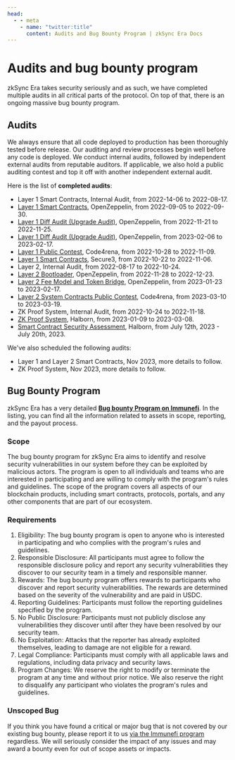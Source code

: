 ```yaml
---
head:
  - - meta
    - name: "twitter:title"
      content: Audits and Bug Bounty Program | zkSync Era Docs
---
```


# Audits and bug bounty program

zkSync Era takes security seriously and as such, we have completed multiple audits in all critical parts of the protocol. On top of that, there is an ongoing massive bug bounty program.

## Audits

We always ensure that all code deployed to production has been thoroughly tested before release. Our auditing and review processes begin well before any code is deployed. We conduct internal audits, followed by independent external audits from reputable auditors. If applicable, we also hold a public auditing contest and top it off with another independent external audit.

Here is the list of **completed audits**:

- Layer 1 Smart Contracts, Internal Audit, from 2022-14-06 to 2022-08-17.
- [Layer 1 Smart Contracts](https://blog.openzeppelin.com/zksync-layer-1-audit/), OpenZeppelin, from 2022-09-05 to 2022-09-30.
- [Layer 1 Diff Audit (Upgrade Audit)](https://blog.openzeppelin.com/zksync-layer-1-diff-audit/), OpenZeppelin, from 2022-11-21 to 2022-11-25.
- [Layer 1 Diff Audit (Upgrade Audit)](https://blog.openzeppelin.com/zksync-l1-diff-audit-february-2023/), OpenZeppelin, from 2023-02-06 to 2023-02-17.
- [Layer 1 Public Contest](https://code4rena.com/reports/2022-10-zksync/), Code4rena, from 2022-10-28 to 2022-11-09.
- [Layer 1 Smart Contracts](https://github.com/Secure3Audit/Secure3Academy/blob/main/audit_reports/zkSync/zkSync_L1_final_Secure3_Audit_Report.pdf), Secure3, from 2022-10-22 to 2022-11-06.
- Layer 2, Internal Audit, from 2022-08-17 to 2022-10-24.
- [Layer 2 Bootloader](https://blog.openzeppelin.com/zksync-bootloader-audit-report/), OpenZeppelin, from 2022-11-28 to 2022-12-23.
- [Layer 2 Fee Model and Token Bridge](https://blog.openzeppelin.com/zksync-fee-model-and-token-bridge-audit/), OpenZeppelin, from 2023-01-23 to 2023-02-17.
- [Layer 2 System Contracts Public Contest](https://code4rena.com/contests/2023-03-zksync-era-system-contracts-contest), Code4rena, from 2023-03-10 to 2023-03-19.
- ZK Proof System, Internal Audit, from 2022-10-24 to 2022-11-18.
- [ZK Proof System](https://github.com/HalbornSecurity/PublicReports/blob/master/ZK%20Audits/MatterLabs_zkSync_Era_Circuits_Zero_Knowledge_Security_Audit_Report_Halborn_Final..pdf), Halborn, from 2023-01-09 to 2023-03-08.
- [Smart Contract Security Assessment](https://github.com/HalbornSecurity/PublicReports/blob/master/Solidity%20Smart%20Contract%20Audits/MatterLabs_Verifier_Smart_Contract_Security_Assessment_Report_Halborn_Final.pdf), Halborn, from July 12th, 2023 - July 20th, 2023.

We've also scheduled the following audits:

- Layer 1 and Layer 2 Smart Contracts, Nov 2023, more details to follow.
- ZK Proof System, Nov 2023, more details to follow.

## Bug Bounty Program

zkSync Era has a very detailed **[Bug bounty Program on Immunefi](https://immunefi.com/bounty/zksyncera/)**. In the listing, you can find all the information related to assets in scope, reporting, and the payout process.

### Scope

The bug bounty program for zkSync Era aims to identify and resolve security vulnerabilities in our system before they can be exploited by malicious actors. The program is open to all individuals and teams who are interested in participating and are willing to comply with the program's rules and guidelines. The scope of the program covers all aspects of our blockchain products, including smart contracts, protocols, portals, and any other components that are part of our ecosystem.

### Requirements

1. Eligibility: The bug bounty program is open to anyone who is interested in participating and who complies with the program's rules and guidelines.
2. Responsible Disclosure: All participants must agree to follow the responsible disclosure policy and report any security vulnerabilities they discover to our security team in a timely and responsible manner.
3. Rewards: The bug bounty program offers rewards to participants who discover and report security vulnerabilities. The rewards are determined based on the severity of the vulnerability and are paid in USDC.
4. Reporting Guidelines: Participants must follow the reporting guidelines specified by the program.
5. No Public Disclosure: Participants must not publicly disclose any vulnerabilities they discover until after they have been resolved by our security team.
6. No Exploitation: Attacks that the reporter has already exploited themselves, leading to damage are not eligible for a reward.
7. Legal Compliance: Participants must comply with all applicable laws and regulations, including data privacy and security laws.
8. Program Changes: We reserve the right to modify or terminate the program at any time and without prior notice. We also reserve the right to disqualify any participant who violates the program's rules and guidelines.

### Unscoped Bug

If you think you have found a critical or major bug that is not covered by our existing bug bounty, please report it to us [via the Immunefi program](https://immunefi.com/bounty/zksyncera/) regardless. We will seriously consider the impact of any issues and may award a bounty even for out of scope assets or impacts.

